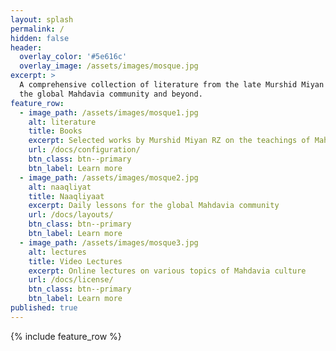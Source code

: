 ```yaml
---
layout: splash
permalink: /
hidden: false
header:
  overlay_color: '#5e616c'
  overlay_image: /assets/images/mosque.jpg
excerpt: >
  A comprehensive collection of literature from the late Murshid Miyan RH for
  the global Mahdavia community and beyond.
feature_row:
  - image_path: /assets/images/mosque1.jpg
    alt: literature
    title: Books
    excerpt: Selected works by Murshid Miyan RZ on the teachings of Mahdi-e-Maud (AHS)
    url: /docs/configuration/
    btn_class: btn--primary
    btn_label: Learn more
  - image_path: /assets/images/mosque2.jpg
    alt: naaqliyat
    title: Naaqliyaat
    excerpt: Daily lessons for the global Mahdavia community
    url: /docs/layouts/
    btn_class: btn--primary
    btn_label: Learn more
  - image_path: /assets/images/mosque3.jpg
    alt: lectures
    title: Video Lectures
    excerpt: Online lectures on various topics of Mahdavia culture
    url: /docs/license/
    btn_class: btn--primary
    btn_label: Learn more
published: true
---
```


{% include feature_row %}
